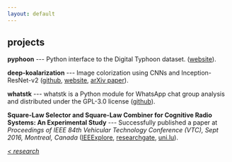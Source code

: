 ```yaml
---
layout: default
---
```


## projects


**pyphoon** --- Python interface to the Digital Typhoon dataset. ([website](http://lcsrg.me/pyphoon)).

**deep-koalarization** --- Image colorization using CNNs and Inception-ResNet-v2 ([github](https://github.com/baldassarreFe/deep-koalarization), [website](http://lcsrg.me/deep-koalarization), [arXiv paper](https://arxiv.org/abs/1712.03400)).

**whatstk** --- whatstk is a Python module for WhatsApp chat group analysis and distributed under the GPL-3.0 license ([github](https://github.com/lucasrodes/whatstk)).

**Square-Law Selector and Square-Law Combiner for Cognitive Radio Systems: An Experimental Study** --- Successfully published a paper at *Proceedings of IEEE 84th Vehicular Technology Conference (VTC), Sept 2016, Montreal, Canada* ([IEEExplore](http://ieeexplore.ieee.org/document/7881236/?reload=true), [researchgate](https://www.researchgate.net/publication/315468535_Square-Law_Selector_and_Square-Law_Combiner_for_Cognitive_Radio_Systems_An_Experimental_Study), [uni.lu](http://orbilu.uni.lu/handle/10993/29334)).

[*< research*](index.md)
